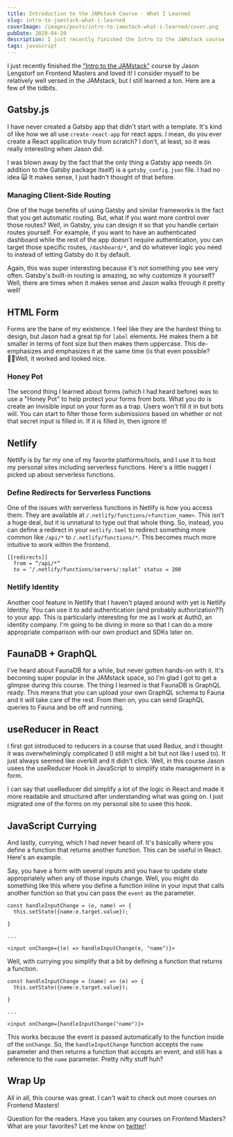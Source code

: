 ```yaml
---
title: Introduction to the JAMstack Course - What I Learned
slug: intro-to-jamstack-what-i-learned
coverImage: /images/posts/intro-to-jamstack-what-i-learned/cover.png
pubDate: 2020-04-20
description: I just recently finished the Intro to the JAMstack course by Jason Lengstorf on Frontend Masters and loved it! I consider myself to be relatively well versed in the JAMstack, but I still learned a ton. Here are a few of the tidbits.
tags: javascript
---
```


I just recently finished the ["Intro to the JAMstack"](https://frontendmasters.com/workshops/jamstack/) course by Jason Lengstorf on Frontend Masters and loved it! I consider myself to be relatively well versed in the JAMstack, but I still learned a ton. Here are a few of the tidbits.

## Gatsby.js

I have never created a Gatsby app that didn't start with a template. It's kind of like how we all use `create-react-app` for react apps. I mean, do you ever create a React application truly from scratch? I don't, at least, so it was really interesting when Jason did.

I was blown away by the fact that the only thing a Gatsby app needs (in addition to the Gatsby package itself) is a `gatsby_config.json` file. I had no idea 🙀 It makes sense, I just hadn't thought of that before.

### Managing Client-Side Routing

One of the huge benefits of using Gatsby and similar frameworks is the fact that you get automatic routing. But, what if you want more control over those routes? Well, in Gatsby, you can design it so that you handle certain routes yourself. For example, if you want to have an authenticated dashboard while the rest of the app doesn't require authentication, you can target those specific routes, `/dashboard/*`, and do whatever logic you need to instead of letting Gatsby do it by default.

Again, this was super interesting because it's not something you see very often. Gatsby's built-in routing is amazing, so why customize it yourself? Well, there are times when it makes sense and Jason walks through it pretty well!

## HTML Form

Forms are the bane of my existence. I feel like they are the hardest thing to design, but Jason had a great tip for `label` elements. He makes them a bit smaller in terms of font size but then makes them uppercase. This de-emphasizes and emphasizes it at the same time (is that even possible? 🤷‍♂️Well, it worked and looked nice.

### Honey Pot

The second thing I learned about forms (which I had heard before) was to use a "Honey Pot" to help protect your forms from bots. What you do is create an invisible input on your form as a trap. Users won't fill it in but bots will. You can start to filter those form submissions based on whether or not that secret input is filled in. If it is filled in, then ignore it!

## Netlify

Netlify is by far my one of my favorite platforms/tools, and I use it to host my personal sites including serverless functions. Here's a little nugget I picked up about serverless functions.

### Define Redirects for Serverless Functions

One of the issues with serverless functions in Netlify is how you access them. They are available at `/.netlify/functions/<function_name>`. This isn't a huge deal, but it is unnatural to type out that whole thing. So, instead, you can define a redirect in your `netlify.toml` to redirect something more common like `/api/*` to `/.netlify/functions/*`. This becomes much more intuitive to work within the frontend.

    [[redirects]]
      from = “/api/*”
      to = ‘/.netlify/functions/servers/:splat’ status = 200

### Netlify Identity

Another cool feature in Netlify that I haven't played around with yet is Netlify Identity. You can use it to add authentication (and probably authorization??) to your app. This is particularly interesting for me as I work at Auth0, an identity company. I'm going to be diving in more so that I can do a more appropriate comparison with our own product and SDKs later on.

## FaunaDB + GraphQL

I've heard about FaunaDB for a while, but never gotten hands-on with it. It's becoming super popular in the JAMstack space, so I'm glad I got to get a glimpse during this course. The thing I learned is that FaunaDB is GraphQL ready. This means that you can upload your own GraphQL schema to Fauna and it will take care of the rest. From then on, you can send GraphQL queries to Fauna and be off and running.

## useReducer in React

I first got introduced to reducers in a course that used Redux, and I thought it was overwhelmingly complicated (I still might a bit but not like I used to). It just always seemed like overkill and it didn't click. Well, in this course Jason usees the useReducer Hook in JavaScript to simplify state management in a form.

I can say that useReducer did simplify a lot of the logic in React and made it more readable and structured after understanding what was going on. I just migrated one of the forms on my personal site to usee this hook.

## JavaScript Currying

And lastly, currying, which I had never heard of. It's basically where you define a function that returns another function. This can be useful in React. Here's an example.

Say, you have a form with several inputs and you have to update state appropriately when any of those inputs change. Well, you might do something like this where you define a function inline in your input that calls another function so that you can pass the `event` as the parameter.

    const handleInputChange = (e, name) => {
      this.setState({name:e.target.value});

    }

    ...

    <input onChange={(e) => handleInputChange(e, "name")}>

Well, with currying you simplify that a bit by defining a function that returns a function.

    const handleInputChange = (name) => (e) => {
      this.setState({name:e.target.value});

    }

    ...

    <input onChange={handleInputChange("name")}>

This works because the event is passed automatically to the function inside of the `onChange`. So, the `handleInputChange` function accepts the `name` parameter and then returns a function that accepts an event, and still has a reference to the `name` parameter. Pretty nifty stuff huh?

## Wrap Up

All in all, this course was great. I can't wait to check out more courses on Frontend Masters!

Question for the readers. Have you taken any courses on Frontend Masters? What are your favorites? Let me know on [twitter](https://twitter.com/jamesqquick)!
